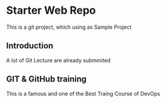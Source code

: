 # Starter Web Repo
This is a git project, which using  as Sample Project

## Introduction
A lot of Git Lecture are already submmited 

## GIT & GitHub training
This is a famous and one of the Best Traing Course of DevOps
